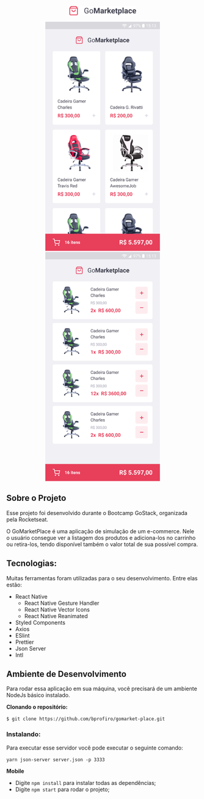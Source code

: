 <p align="center">
  <img src="https://github.com/bprofiro/gomarket-place/blob/master/src/assets/logo.png" />
</p>

<p align="center">
  <img src="https://github.com/bprofiro/assets/blob/master/Listagem.png" width="300px" />
  <img src="https://github.com/bprofiro/assets/blob/master/Carrinho.png" width="300px" />
</p>

## Sobre o Projeto

  Esse projeto foi desenvolvido durante o Bootcamp GoStack, organizada pela Rocketseat.

  O GoMarketPlace é uma aplicação de simulação de um e-commerce. Nele o usuário consegue ver a listagem dos produtos e adiciona-los no
 carrinho ou retira-los, tendo disponível também o valor total de sua possível compra.

## Tecnologias:
  Muitas ferramentas foram utilizadas para o seu desenvolvimento. Entre elas estão:

- React Native
  - React Native Gesture Handler
  - React Native Vector Icons
  - React Native Reanimated
- Styled Components
- Axios
- ESlint
- Prettier
- Json Server
- Intl

## Ambiente de Desenvolvimento

  Para rodar essa aplicação em sua máquina, você precisará de um ambiente NodeJs básico instalado.

**Clonando o repositório:**

```
$ git clone https://github.com/bprofiro/gomarket-place.git
```

### Instalando:

  Para executar esse servidor você pode executar o seguinte comando:

```
yarn json-server server.json -p 3333
```

**Mobile** 

- Digite `npm install` para instalar todas as dependências;
- Digite `npm start` para rodar o projeto;
